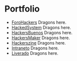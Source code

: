 # Portfolio

- [ForoHackers](https://forohackers.com) Dragons here.
- [HackedSystem](https://hackedsystem.com) Dragons here.
- [HackersBuenos](https://hackersbuenos.com) Dragons here.
- [HackersMaker](https://hackersmaker.com) Dragons here.
- [Hackerszine](https://hackerszine.com) Dragons here.
- [Intraneto](https://intraneto.com) Dragons here.
- [Liverado](https://liverado.com) Dragons here.